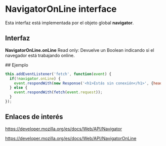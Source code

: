 # NavigatorOnLine interface

Esta interfaz está implementada por el objeto global **navigator**.

## Interfaz

**NavigatorOnLine.onLine** Read only: Devuelve un Boolean indicando si el navegador está trabajando online.

## Ejemplo

```javascript
this.addEventListener('fetch', function(event) {
  if(!navigator.onLine) {
    event.respondWith(new Response('<h1>Estás sin conexión</h1>', {headers: { 'Content-Type': 'text/html'}}));
  } else {
    event.respondWith(fetch(event.request));
  }
});
```

## Enlaces de interés

https://developer.mozilla.org/es/docs/Web/API/Navigator

https://developer.mozilla.org/es/docs/Web/API/NavigatorOnLine